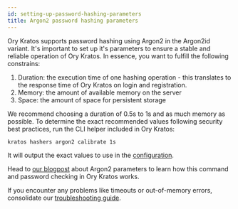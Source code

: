 ```yaml
---
id: setting-up-password-hashing-parameters
title: Argon2 password hashing parameters
---
```


Ory Kratos supports password hashing using Argon2 in the Argon2id variant. It's important to set up it's parameters to ensure a
stable and reliable operation of Ory Kratos. In essence, you want to fulfill the following constrains:

1. Duration: the execution time of one hashing operation - this translates to the response time of Ory Kratos on login and
   registration.
2. Memory: the amount of available memory on the server
3. Space: the amount of space for persistent storage

We recommend choosing a duration of 0.5s to 1s and as much memory as possible. To determine the exact recommended values following
security best practices, run the CLI helper included in Ory Kratos:

```sh
kratos hashers argon2 calibrate 1s
```

It will output the exact values to use in the [configuration](../reference/configuration.mdx).

Head to [our blogpost](https://www.ory.com/choose-recommended-argon2-parameters-password-hashing/) about Argon2 parameters to
learn how this command and password checking in Ory Kratos works.

If you encounter any problems like timeouts or out-of-memory errors, consolidate our
[troubleshooting guide](../debug/performance-out-of-memory-password-hashing-argon2.md).
